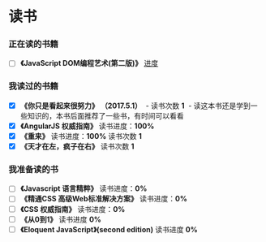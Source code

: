 # 读书

### 正在读的书籍
+ [ ] **《JavaScript DOM编程艺术(第二版)》** [进度](https://shimo.im/doc/YeD6vGSo6ywa88DM/)

### 我读过的书籍
+ [x] **《你只是看起来很努力》** **（2017.5.1）**
  - 读书次数 **1**
  - 读这本书还是学到一些知识的，本书后面推荐了一些书，有时间可以看看
+ [x] **《AngularJS 权威指南》** 读书进度：**100%**
+ [x] **《重来》** 读书进度：**100%** 读书次数 **1**
+ [x] **《天才在左，疯子在右》** 读书次数 **1**

### 我准备读的书
+ [ ] **《Javascript 语言精粹》** 读书进度：**0%**
+ [ ] **《精通CSS 高级Web标准解决方案》** 读书进度：**0%**
+ [ ] **《CSS 权威指南》** 读书进度：**0%**
+ [ ] **《从0到1》** 读书进度 **0%**
+ [ ] **《Eloquent JavaScript》(second edition)** 读书进度 **0%**
